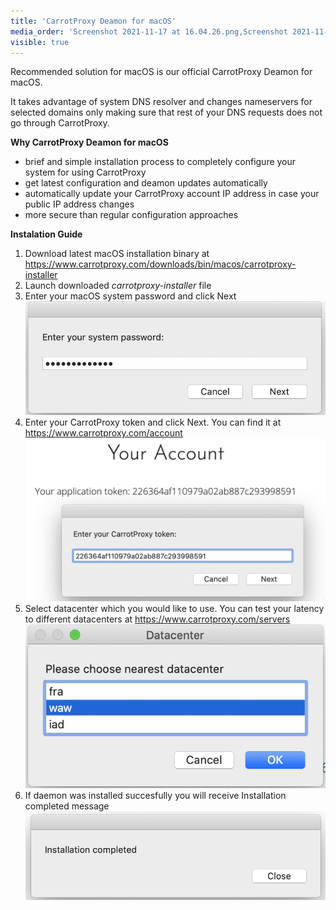 ```yaml
---
title: 'CarrotProxy Deamon for macOS'
media_order: 'Screenshot 2021-11-17 at 16.04.26.png,Screenshot 2021-11-17 at 16.06.19.png,Screenshot 2021-11-17 at 16.07.16.png,Screenshot 2021-11-17 at 16.07.41.png'
visible: true
---
```


Recommended solution for macOS is our official CarrotProxy Deamon for macOS.

It takes advantage of system DNS resolver and changes nameservers for selected domains only making sure that rest of your DNS requests does not go through CarrotProxy.

**Why CarrotProxy Deamon for macOS**
* brief and simple installation process to completely configure your system for using CarrotProxy 
* get latest configuration and deamon updates automatically
* automatically update your CarrotProxy account IP address in case your public IP address changes
* more secure than regular configuration approaches

**Instalation Guide**
1. Download latest macOS installation binary at https://www.carrotproxy.com/downloads/bin/macos/carrotproxy-installer
2. Launch downloaded _carrotproxy-installer_ file
3. Enter your macOS system password and click Next
![Screenshot%202021-11-17%20at%2016.04.26](Screenshot%202021-11-17%20at%2016.04.26.png?derivatives=[100] "Screenshot%202021-11-17%20at%2016.04.26")
4. Enter your CarrotProxy token and click Next. You can find it at https://www.carrotproxy.com/account
![Screenshot%202021-11-17%20at%2016.06.19](Screenshot%202021-11-17%20at%2016.06.19.png "Screenshot%202021-11-17%20at%2016.06.19")
5. Select datacenter which you would like to use. You can test your latency to different datacenters at https://www.carrotproxy.com/servers
![Screenshot%202021-11-17%20at%2016.07.16](Screenshot%202021-11-17%20at%2016.07.16.png "Screenshot%202021-11-17%20at%2016.07.16")
6. If daemon was installed succesfully you will receive Installation completed message
![Screenshot%202021-11-17%20at%2016.07.41](Screenshot%202021-11-17%20at%2016.07.41.png "Screenshot%202021-11-17%20at%2016.07.41")
